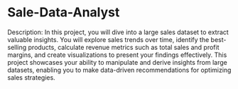 # Sale-Data-Analyst

Description: In this project, you will dive into a large sales dataset to extract valuable insights. You will explore sales trends over time, identify the best-selling products, calculate revenue metrics such as total sales and profit margins, and create visualizations to present your findings effectively. This project showcases your ability to manipulate and derive insights from large datasets, enabling you to make data-driven recommendations for optimizing sales strategies.
